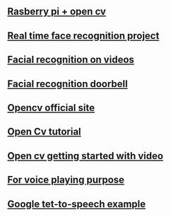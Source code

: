 ## [Rasberry pi + open cv](http://mitchtech.net/raspberry-pi-opencv/)

## [Real time face recognition project](https://www.instructables.com/id/Real-time-Face-Recognition-an-End-to-end-Project/)

## [Facial recognition on videos](https://www.youtube.com/watch?v=PdkPI92KSIs)

## [Facial recognition doorbell](https://www.electronicsforu.com/electronics-projects/face-recognition-doorbell-using-raspberry-pi)

## [Opencv official site](https://opencv.org/)

## [Open Cv tutorial](https://docs.opencv.org/master/d9/df8/tutorial_root.html)

## [Open cv getting started with video](https://opencv-python-tutroals.readthedocs.io/en/latest/py_tutorials/py_gui/py_video_display/py_video_display.html)

## [For voice playing purpose](https://command-not-found.com/mpg321)

## [Google tet-to-speech example](https://www.geeksforgeeks.org/convert-text-speech-python/#:~:text=vs%20Deep%20Learning-,Convert%20Text%20to%20Speech%20in%20Python,saved%20as%20a%20mp3%20file.)
